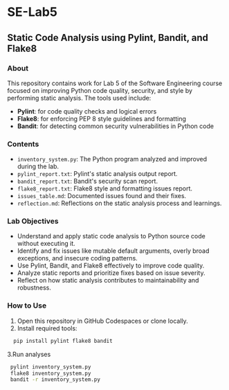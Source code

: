 # SE-Lab5

## Static Code Analysis using Pylint, Bandit, and Flake8

### About
This repository contains work for Lab 5 of the Software Engineering course focused on improving Python code quality, security, and style by performing static analysis. The tools used include:

- **Pylint**: for code quality checks and logical errors
- **Flake8**: for enforcing PEP 8 style guidelines and formatting
- **Bandit**: for detecting common security vulnerabilities in Python code

### Contents
- `inventory_system.py`: The Python program analyzed and improved during the lab.
- `pylint_report.txt`: Pylint's static analysis output report.
- `bandit_report.txt`: Bandit's security scan report.
- `flake8_report.txt`: Flake8 style and formatting issues report.
- `issues_table.md`: Documented issues found and their fixes.
- `reflection.md`: Reflections on the static analysis process and learnings.

### Lab Objectives
- Understand and apply static code analysis to Python source code without executing it.
- Identify and fix issues like mutable default arguments, overly broad exceptions, and insecure coding patterns.
- Use Pylint, Bandit, and Flake8 effectively to improve code quality.
- Analyze static reports and prioritize fixes based on issue severity.
- Reflect on how static analysis contributes to maintainability and robustness.

### How to Use
1. Open this repository in GitHub Codespaces or clone locally.
2. Install required tools:
 ```bash
   pip install pylint flake8 bandit
  ```
3.Run analyses
 ```bash
  pylint inventory_system.py
  flake8 inventory_system.py
  bandit -r inventory_system.py

  ```
   
